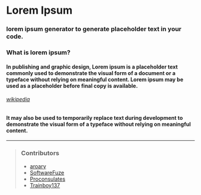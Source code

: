 # Lorem Ipsum
### lorem ipsum generator to generate placeholder text in your code.

### What is lorem ipsum?
#### In publishing and graphic design, Lorem ipsum is a placeholder text commonly used to demonstrate the visual form of a document or a typeface without relying on meaningful content. Lorem ipsum may be used as a placeholder before final copy is available.
###### [wikipedia](https://en.wikipedia.org/wiki/Lorem_ipsum)
#### It may also be used to temporarily replace text during development to demonstrate the visual form of a typeface without relying on meaningful content.
___

>### Contributors
>- [aroary](https://github.com/aroary)
>- [SoftwareFuze](https://github.com/SoftwareFuze)
>- [Proconsulates](https://github.com/Proconsulates)
>- [Trainboy137](https://github.com/Trainboy137)
